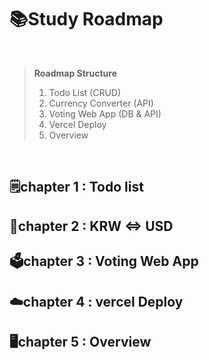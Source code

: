 # 📚Study Roadmap   

<br>

> **Roadmap Structure**
> 1. Todo List (CRUD)
> 2. Currency Converter (API)
> 3. Voting Web App (DB & API)
> 4. Vercel Deploy
> 5. Overview

<br>

## 🗒️chapter 1 : Todo list

## 💸chapter 2 : KRW ⇔ USD

## 🗳️chapter 3 : Voting Web App

## ☁️chapter 4 : vercel Deploy

## 🖥️chapter 5 : Overview
